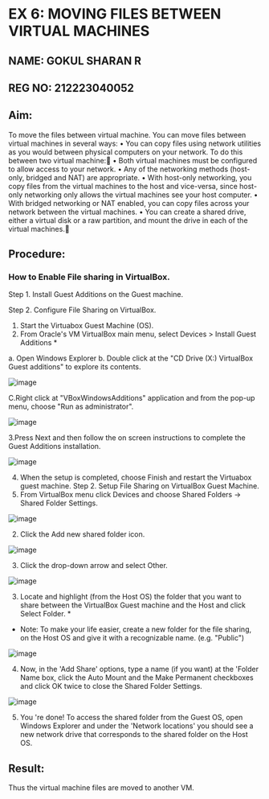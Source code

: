 # EX 6: MOVING FILES BETWEEN VIRTUAL MACHINES
## NAME: GOKUL SHARAN R
## REG NO: 212223040052
## Aim:
To move the files between virtual machine.
 You can move files between virtual machines in several ways:
•	You can copy files using network utilities as you would between physical computers on your network. To do this between two virtual machine:
•	Both virtual machines must be configured to allow access to your network.
•	Any of the networking methods (host-only, bridged and NAT) are appropriate. 
•	With host-only networking, you copy files from the virtual machines to the host and vice-versa, since host-only networking only allows the virtual machines see your host computer.
•	With bridged networking or NAT enabled, you can copy files across your network between the virtual machines.
•	You can create a shared drive, either a virtual disk or a raw partition, and mount the drive in each of the virtual machines.
## Procedure:
### How to Enable File sharing in VirtualBox. 
Step 1. Install Guest Additions on the Guest machine. 

Step 2. Configure File Sharing on VirtualBox. 
 

1. Start the Virtuabox Guest Machine (OS). 
2. From Oracle's VM VirtualBox main menu, select Devices > Install Guest Additions *

a. Open Windows Explorer
b. Double click at the "CD Drive (X:) VirtualBox Guest additions" to explore its contents.
		  
![image](https://github.com/user-attachments/assets/28840336-2711-43b4-96b0-acb77e141a22)


C.Right click at "VBoxWindowsAdditions" application and from the pop-up menu, choose "Run as administrator".
 
![image](https://github.com/user-attachments/assets/22ae6463-535d-4f4c-bce7-25b27de3dd38)


3.Press Next and then follow the on screen instructions to complete the Guest Additions installation.
	 
![image](https://github.com/user-attachments/assets/879e4ad7-8ccf-4c38-8886-cd1489cad274)


4. When the setup is completed, choose Finish and restart the Virtuabox guest machine.
Step 2. Setup File Sharing on VirtualBox Guest Machine.
1. From VirtualBox menu click Devices and choose Shared Folders -> Shared Folder Settings.

![image](https://github.com/user-attachments/assets/fee92d3c-64e0-4577-95f6-a03eb5903cdc)


2. Click the Add new shared folder icon.

 ![image](https://github.com/user-attachments/assets/81ffd2a3-ddc3-4aeb-9167-d4f41cdc335f)


3. Click the drop-down arrow and select Other.
 

![image](https://github.com/user-attachments/assets/244a1979-7cbd-4436-8b33-358f59f05f0e)


3. Locate and highlight (from the Host OS) the folder that you want to share between the VirtualBox Guest machine and the Host and click Select Folder. *
* Note: To make your life easier, create a new folder for the file sharing, on the Host OS and give it with a recognizable name. (e.g. "Public")

![image](https://github.com/user-attachments/assets/aec08039-9ef6-41a6-b78e-2d3bf6a6f907)

4. Now, in the 'Add Share' options, type a name (if you want) at the 'Folder Name box, click the Auto Mount and the Make Permanent checkboxes and click OK twice to close the Shared Folder Settings.
 

![image](https://github.com/user-attachments/assets/e435f625-d1df-415f-9349-0969b4680509)


5. You 're done! To access the shared folder from the Guest OS, open Windows Explorer and under the 'Network locations' you should see a new network drive that corresponds to the shared folder on the Host OS.

## Result:

Thus the virtual machine files are moved to another VM.

